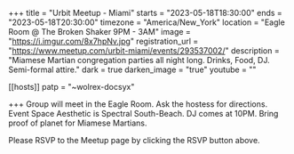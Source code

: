 +++
title = "Urbit Meetup - Miami"
starts = "2023-05-18T18:30:00"
ends = "2023-05-18T20:30:00"
timezone = "America/New_York"
location = "Eagle Room @ The Broken Shaker 9PM - 3AM"
image = "https://i.imgur.com/8x7hpNv.jpg"
registration_url = "https://www.meetup.com/urbit-miami/events/293537002/"
description = "Miamese Martian congregation parties all night long. Drinks, Food, DJ. Semi-formal attire."
dark = true
darken_image = "true"
youtube = ""

[[hosts]]
patp = "~wolrex-docsyx"

+++
Group will meet in the Eagle Room. Ask the hostess for directions. Event Space Aesthetic is Spectral South-Beach. DJ comes at 10PM. Bring proof of planet for Miamese Martians.

Please RSVP to the Meetup page by clicking the RSVP button above.
